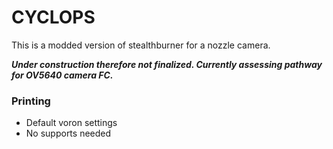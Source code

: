 # CYCLOPS
This is a modded version of stealthburner for a nozzle camera.

***Under construction therefore not finalized. Currently assessing pathway for OV5640 camera FC.***

### Printing
  * Default voron settings
  * No supports needed
